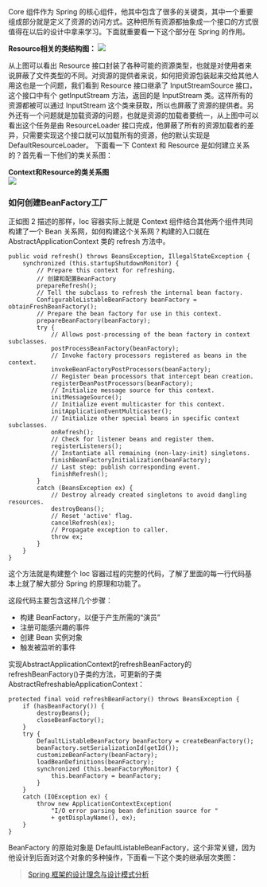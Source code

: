 Core 组件作为 Spring 的核心组件，他其中包含了很多的关键类，其中一个重要组成部分就是定义了资源的访问方式。这种把所有资源都抽象成一个接口的方式很值得在以后的设计中拿来学习。下面就重要看一下这个部分在 Spring 的作用。

**Resource相关的类结构图：**
![](https://raw.githubusercontent.com/arthinking/my-document/master/images/2014/12/20141224-spring006.png) 

从上图可以看出 Resource 接口封装了各种可能的资源类型，也就是对使用者来说屏蔽了文件类型的不同。对资源的提供者来说，如何把资源包装起来交给其他人用这也是一个问题，我们看到 Resource 接口继承了 InputStreamSource 接口，这个接口中有个 getInputStream 方法，返回的是 InputStream 类。这样所有的资源都被可以通过 InputStream 这个类来获取，所以也屏蔽了资源的提供者。另外还有一个问题就是加载资源的问题，也就是资源的加载者要统一，从上图中可以看出这个任务是由 ResourceLoader 接口完成，他屏蔽了所有的资源加载者的差异，只需要实现这个接口就可以加载所有的资源，他的默认实现是 DefaultResourceLoader。
下面看一下 Context 和 Resource 是如何建立关系的？首先看一下他们的类关系图：

**Context和Resource的类关系图**    
![](https://raw.githubusercontent.com/arthinking/my-document/master/images/2014/12/20141224-spring007.png) 

### 如何创建BeanFactory工厂

正如图 2 描述的那样，Ioc 容器实际上就是 Context 组件结合其他两个组件共同构建了一个 Bean 关系网，如何构建这个关系网？构建的入口就在 AbstractApplicationContext 类的 refresh 方法中。
```
public void refresh() throws BeansException, IllegalStateException { 
    synchronized (this.startupShutdownMonitor) { 
        // Prepare this context for refreshing. 
        // 创建和配置BeanFactory
        prepareRefresh(); 
        // Tell the subclass to refresh the internal bean factory. 
        ConfigurableListableBeanFactory beanFactory = obtainFreshBeanFactory(); 
        // Prepare the bean factory for use in this context. 
        prepareBeanFactory(beanFactory); 
        try { 
            // Allows post-processing of the bean factory in context subclasses. 
            postProcessBeanFactory(beanFactory); 
            // Invoke factory processors registered as beans in the context. 
            invokeBeanFactoryPostProcessors(beanFactory); 
            // Register bean processors that intercept bean creation. 
            registerBeanPostProcessors(beanFactory); 
            // Initialize message source for this context. 
            initMessageSource(); 
            // Initialize event multicaster for this context. 
            initApplicationEventMulticaster(); 
            // Initialize other special beans in specific context subclasses. 
            onRefresh(); 
            // Check for listener beans and register them. 
            registerListeners(); 
            // Instantiate all remaining (non-lazy-init) singletons. 
            finishBeanFactoryInitialization(beanFactory); 
            // Last step: publish corresponding event. 
            finishRefresh(); 
        } 
        catch (BeansException ex) { 
            // Destroy already created singletons to avoid dangling resources. 
            destroyBeans(); 
            // Reset 'active' flag. 
            cancelRefresh(ex); 
            // Propagate exception to caller. 
            throw ex; 
        } 
    } 
}
```
这个方法就是构建整个 Ioc 容器过程的完整的代码，了解了里面的每一行代码基本上就了解大部分 Spring 的原理和功能了。

这段代码主要包含这样几个步骤：    

* 构建 BeanFactory，以便于产生所需的“演员”
* 注册可能感兴趣的事件
* 创建 Bean 实例对象
* 触发被监听的事件

实现AbstractApplicationContext的refreshBeanFactory的refreshBeanFactory()子类的方法，可更新的子类AbstractRefreshableApplicationContext：
```
protected final void refreshBeanFactory() throws BeansException { 
    if (hasBeanFactory()) { 
        destroyBeans(); 
        closeBeanFactory(); 
    } 
    try { 
        DefaultListableBeanFactory beanFactory = createBeanFactory(); 
        beanFactory.setSerializationId(getId()); 
        customizeBeanFactory(beanFactory); 
        loadBeanDefinitions(beanFactory); 
        synchronized (this.beanFactoryMonitor) { 
            this.beanFactory = beanFactory; 
        } 
    } 
    catch (IOException ex) { 
        throw new ApplicationContextException(
			"I/O error parsing bean definition source for " 
			+ getDisplayName(), ex); 
    } 
}
```
BeanFactory 的原始对象是 DefaultListableBeanFactory，这个非常关键，因为他设计到后面对这个对象的多种操作，下面看一下这个类的继承层次类图：


> [Spring 框架的设计理念与设计模式分析](http://www.ibm.com/developerworks/cn/java/j-lo-spring-principle/ "Spring 框架的设计理念与设计模式分析") 
